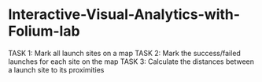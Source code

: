 # Interactive-Visual-Analytics-with-Folium-lab

TASK 1: Mark all launch sites on a map
TASK 2: Mark the success/failed launches for each site on the map
TASK 3: Calculate the distances between a launch site to its proximities
